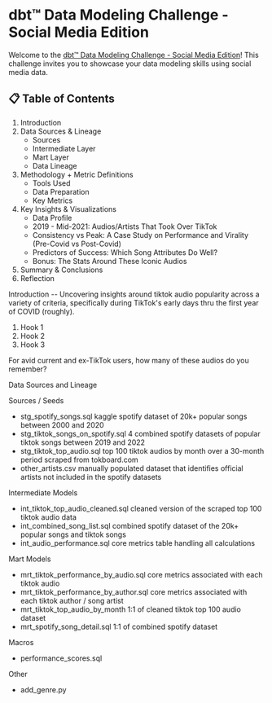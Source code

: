 # dbt™ Data Modeling Challenge - Social Media Edition

Welcome to the [dbt™ Data Modeling Challenge - Social Media Edition](https://www.paradime.io/dbt-data-modeling-challenge)! This challenge invites you to showcase your data modeling skills using social media data.

## 📋 Table of Contents

1. Introduction
2. Data Sources & Lineage
    - Sources
    - Intermediate Layer
    - Mart Layer
    - Data Lineage
3. Methodology + Metric Definitions
    - Tools Used
    - Data Preparation
    - Key Metrics
4. Key Insights & Visualizations
    - Data Profile
    - 2019 - Mid-2021: Audios/Artists That Took Over TikTok
    - Consistency vs Peak: A Case Study on Performance and Virality (Pre-Covid vs Post-Covid)
    - Predictors of Success: Which Song Attributes Do Well?
    - Bonus: The Stats Around These Iconic Audios
5. Summary & Conclusions
6. Reflection

Introduction
-- Uncovering insights around tiktok audio popularity across a variety of criteria, specifically during TikTok's early days thru the first year of COVID (roughly). 
1. Hook 1
2. Hook 2
3. Hook 3

For avid current and ex-TikTok users, how many of these audios do you remember? 


Data Sources and Lineage

Sources / Seeds
- stg_spotify_songs.sql kaggle spotify dataset of 20k+ popular songs between 2000 and 2020
- stg_tiktok_songs_on_spotify.sql 4 combined spotify datasets of popular tiktok songs between 2019 and 2022
- stg_tiktok_top_audio.sql top 100 tiktok audios by month over a 30-month period scraped from tokboard.com
- other_artists.csv manually populated dataset that identifies official artists not included in the spotify datasets

Intermediate Models
- int_tiktok_top_audio_cleaned.sql cleaned version of the scraped top 100 tiktok audio data
- int_combined_song_list.sql combined spotify dataset of the 20k+ popular songs and tiktok songs
- int_audio_performance.sql core metrics table handling all calculations

Mart Models
- mrt_tiktok_performance_by_audio.sql core metrics associated with each tiktok audio
- mrt_tiktok_performance_by_author.sql core metrics associated with each tiktok author / song artist
- mrt_tiktok_top_audio_by_month 1:1 of cleaned tiktok top 100 audio dataset
- mrt_spotify_song_detail.sql 1:1 of combined spotify dataset

Macros
- performance_scores.sql

Other
- add_genre.py